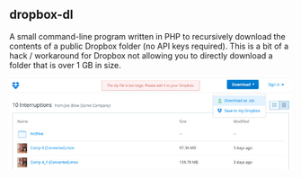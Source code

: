 ## dropbox-dl
A small command-line program written in PHP to recursively download the contents of a public Dropbox folder (no API keys required). This is a bit of a hack / workaround for Dropbox not allowing you to directly download a folder that is over 1 GB in size.

![Alt text](/assets/img/sad.jpg ":(")
